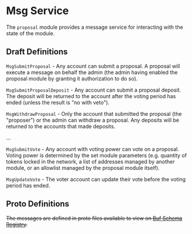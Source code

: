 # Msg Service

The `proposal` module provides a message service for interacting with the state of the module.

## Draft Definitions

`MsgSubmitProposal` - Any account can submit a proposal. A proposal will execute a message on behalf the admin (the admin having enabled the proposal module by granting it authorization to do so).

`MsgSubmitProposalDeposit` - Any account can submit a proposal deposit. The deposit will be returned to the account after the voting period has ended (unless the result is "no with veto").

`MsgWithdrawProposal` - Only the account that submitted the proposal (the "proposer") or the admin can withdraw a proposal. Any deposits will be returned to the accounts that made deposits.

...

`MsgSubmitVote` - Any account with voting power can vote on a proposal. Voting power is determined by the set module parameters (e.g. quantity of tokens locked in the network, a list of addresses managed by another module, or an allowlist managed by the proposal module itself).

`MsgUpdateVote` - The voter account can update their vote before the voting period has ended.

## Proto Definitions

~~The messages are defined in proto files available to view on [Buf Schema Registry](https://buf.build/chora/proposal).~~

<!-- listed alphabetically -->
